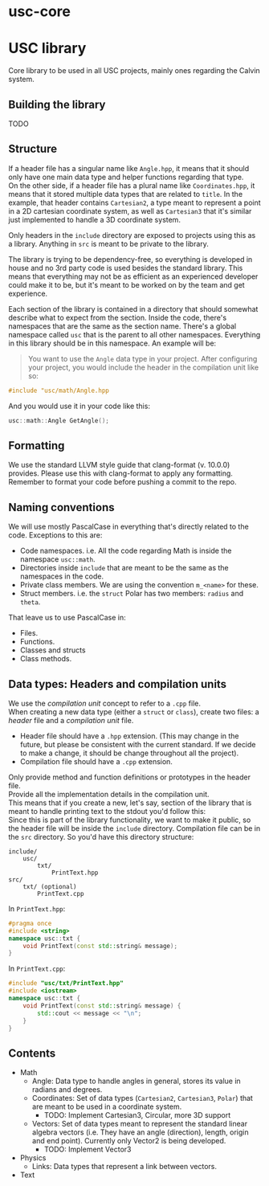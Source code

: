 # usc-core

# USC library
Core library to be used in all USC projects, mainly ones regarding the Calvin system.

## Building the library
TODO

## Structure
If a header file has a singular name like `Angle.hpp`, it means that it should only have one main data type and helper functions regarding that type.  
On the other side, if a header file has a plural name like `Coordinates.hpp`, it means that it stored multiple data types that are related to `title`. In the example, that header contains `Cartesian2`, a type meant to represent a point in a 2D cartesian coordinate system, as well as `Cartesian3` that it's similar just implemented to handle a 3D coordinate system.

Only headers in the `include` directory are exposed to projects using this as a library. Anything in `src` is meant to be private to the library.

The library is trying to be dependency-free, so everything is developed in house and no 3rd party code is used besides the standard library.
This means that everything may not be as efficient as an experienced developer could make it to be, but it's meant to be worked on by the team and get experience.

Each section of the library is contained in a directory that should somewhat describe what to expect from the section. Inside the code, there's namespaces that are the same as the section name. There's a global namespace called `usc` that is the parent to all other namespaces. Everything in this library should be in this namespace.
An example will be:

> You want to use the `Angle` data type in your project.
After configuring your project, you would include the header in the compilation unit like so:
```cpp
#include "usc/math/Angle.hpp
```
And you would use it in your code like this:
```cpp
usc::math::Angle GetAngle();
```

## Formatting
We use the standard LLVM style guide that clang-format (v. 10.0.0) provides. Please use this with clang-format to apply any formatting.
Remember to format your code before pushing a commit to the repo.

## Naming conventions
We will use mostly PascalCase in everything that's directly related to the code.
Exceptions to this are:
- Code namespaces. i.e. All the code regarding Math is inside the namespace `usc::math`.
- Directories inside `include` that are meant to be the same as the namespaces in the code.
- Private class members. We are using the convention `m_<name>` for these.
- Struct members. i.e. the `struct` Polar has two members: `radius` and `theta`.

That leave us to use PascalCase in:
- Files.
- Functions.
- Classes and structs
- Class methods.

## Data types: Headers and compilation units

We use the _compilation unit_ concept to refer to a `.cpp` file.  
When creating a new data type (either a `struct` or `class`), create two files: a _header_ file and a _compilation unit_ file.  
- Header file should have a `.hpp` extension. (This may change in the future, but please be consistent with the current standard. If we decide to make a change, it should be change throughout all the project).
- Compilation file should have a `.cpp` extension.

Only provide method and function definitions or prototypes in the header file.  
Provide all the implementation details in the compilation unit.  
This means that if you create a new, let's say, section of the library that is meant to handle printing text to the stdout you'd follow this:  
Since this is part of the library functionality, we want to make it public, so the header file will be inside the `include` directory. 
Compilation file can be in the `src` directory. So you'd have this directory structure:
```
include/
    usc/
        txt/
            PrintText.hpp
src/
    txt/ (optional)
        PrintText.cpp
```

In `PrintText.hpp`:
```cpp
#pragma once
#include <string>
namespace usc::txt {
    void PrintText(const std::string& message);
}
```

In `PrintText.cpp`:
```cpp
#include "usc/txt/PrintText.hpp"
#include <iostream>
namespace usc::txt {
    void PrintText(const std::string& message) {
        std::cout << message << "\n";
    }
}
```

## Contents
- Math
    - Angle: Data type to handle angles in general, stores its value in radians and degrees.
    - Coordinates: Set of data types (`Cartesian2`, `Cartesian3`, `Polar`) that are meant to be used in a coordinate system.
        - TODO: Implement Cartesian3, Circular, more 3D support
    - Vectors: Set of data types meant to represent the standard linear algebra vectors (i.e. They have an angle (direction), length, origin and end point). Currently only Vector2 is being developed.
        - TODO: Implement Vector3
- Physics
    - Links: Data types that represent a link between vectors. 
- Text